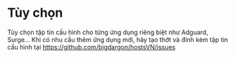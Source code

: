 # Tùy chọn
Tùy chọn tập tin cấu hình cho từng ứng dụng riêng biệt như Adguard, Surge...
Khi có nhu cầu thêm ứng dụng mới, hãy tạo thớt và đính kèm tập tin cấu hình tại https://github.com/bigdargon/hostsVN/issues 
